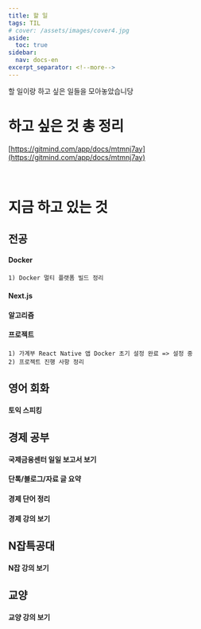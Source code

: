 ```yaml
---
title: 할 일
tags: TIL
# cover: /assets/images/cover4.jpg
aside:
  toc: true
sidebar:
  nav: docs-en
excerpt_separator: <!--more-->
---
```


할 일이랑 하고 싶은 일들을 모아놓았습니당

<!--more-->

# 하고 싶은 것 총 정리
[https://gitmind.com/app/docs/mtmnj7ay](https://gitmind.com/app/docs/mtmnj7ay)

<br>

# 지금 하고 있는 것

전공
----
#### Docker 
```
1) Docker 멀티 플랫폼 빌드 정리
```

#### Next.js 
#### 알고리즘 
#### 프로젝트
```
1) 가계부 React Native 앱 Docker 초기 설정 완료 => 설정 중
2) 프로젝트 진행 사항 정리
```

영어 회화
----
#### 토익 스피킹

경제 공부
----
#### 국제금융센터 일일 보고서 보기
#### 단톡/블로그/자료 글 요약
#### 경제 단어 정리
#### 경제 강의 보기

N잡특공대
----
#### N잡 강의 보기

교양
----
#### 교양 강의 보기
